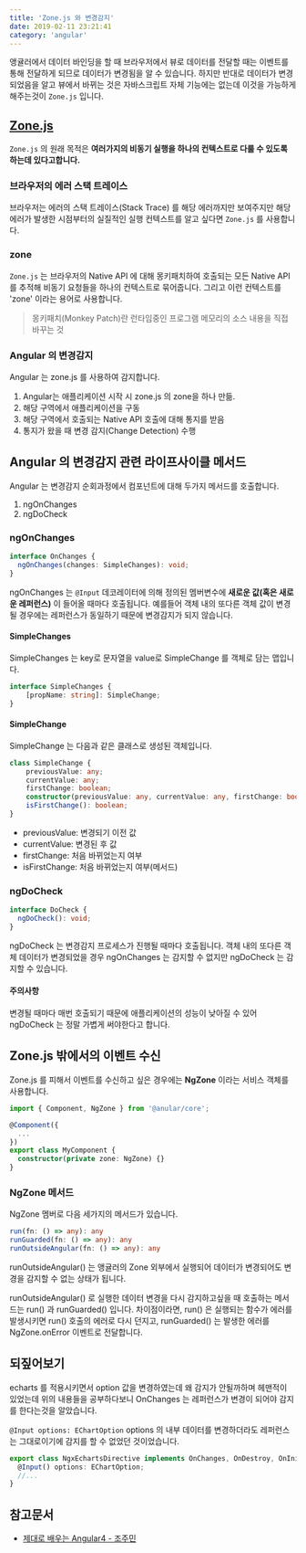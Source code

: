 ```yaml
---
title: 'Zone.js 와 변경감지'
date: 2019-02-11 23:21:41
category: 'angular'
---
```


앵귤러에서 데이터 바인딩을 할 때 브라우저에서 뷰로 데이터를 전달할 때는 이벤트를 통해 전달하게 되므로 데이터가 변경됨을 알 수 있습니다. 하지만 반대로 데이터가 변경되었음을 알고 뷰에서 바뀌는 것은 자바스크립트 자체 기능에는 없는데 이것을 가능하게 해주는것이 `Zone.js` 입니다.

## [Zone.js](https://github.com/angular/zone.js)

`Zone.js` 의 원래 목적은 **여러가지의 비동기 실행을 하나의 컨텍스트로 다룰 수 있도록 하는데 있다고합니다.**  

### 브라우저의 에러 스택 트레이스

브라우저는 에러의 스택 트레이스(Stack Trace) 를 해당 에러까지만 보여주지만 해당 에러가 발생한 시점부터의 실질적인 실행 컨텍스트를 알고 싶다면 `Zone.js` 를 사용합니다.

### zone

`Zone.js` 는 브라우저의 Native API 에 대해 몽키패치하여 호출되는 모든 Native API 를 추적해 비동기 요청들을 하나의 컨텍스트로 묶어줍니다. 그리고 이런 컨텍스트를 'zone' 이라는 용어로 사용합니다.

> 몽키패치(Monkey Patch)란 런타임중인 프로그램 메모리의 소스 내용을 직접 바꾸는 것

### Angular 의 변경감지

Angular 는 zone.js 를 사용하여 감지합니다.

1. Angular는 애플리케이션 시작 시 zone.js 의 zone을 하나 만듦.
2. 해당 구역에서 애플리케이션을 구동
3. 해당 구역에서 호출되는 Native API 호출에 대해 통지를 받음
4. 통지가 왔을 때 변경 감지(Change Detection) 수행

## Angular 의 변경감지 관련 라이프사이클 메서드

Angular 는 변경감지 순회과정에서 컴포넌트에 대해 두가지 메서드를 호출합니다.

1. ngOnChanges
2. ngDoCheck

### ngOnChanges

```ts
interface OnChanges {
  ngOnChanges(changes: SimpleChanges): void;
}
```

ngOnChanges 는 `@Input` 데코레이터에 의해 정의된 멤버변수에 **새로운 값(혹은 새로운 레퍼런스)** 이 들어올 때마다 호출됩니다. 예를들어 객체 내의 또다른 객체 값이 변경될 경우에는 레퍼런스가 동일하기 때문에 변경감지가 되지 않습니다.

#### SimpleChanges

SimpleChanges 는 key로 문자열을 value로 SimpleChange 를 객체로 담는 맵입니다.

```ts
interface SimpleChanges {
    [propName: string]: SimpleChange;
}
```

#### SimpleChange

SimpleChange 는 다음과 같은 클래스로 생성된 객체입니다.

```ts
class SimpleChange {
    previousValue: any;
    currentValue: any;
    firstChange: boolean;
    constructor(previousValue: any, currentValue: any, firstChange: boolean);
    isFirstChange(): boolean;
}
```

* previousValue: 변경되기 이전 값
* currentValue: 변경된 후 값
* firstChange: 처음 바뀌었는지 여부
* isFirstChange: 처음 바뀌었는지 여부(메서드)


### ngDoCheck
```ts
interface DoCheck {
  ngDoCheck(): void;
}
```
ngDoCheck 는 변경감지 프로세스가 진행될 때마다 호출됩니다. 객체 내의 또다른 객체 데이터가 변경되었을 경우 ngOnChanges 는 감지할 수 없지만 ngDoCheck 는 감지할 수 있습니다.

#### 주의사항
변경될 때마다 매번 호출되기 때문에 애플리케이션의 성능이 낮아질 수 있어 ngDoCheck 는 정말 가볍게 써야한다고 합니다.


## Zone.js 밖에서의 이벤트 수신

Zone.js 를 피해서 이벤트를 수신하고 싶은 경우에는 **NgZone** 이라는 서비스 객체를 사용합니다.

```ts
import { Component, NgZone } from '@anular/core';

@Component({
  ...
})
export class MyComponent {
  constructor(private zone: NgZone) {}
}
```

### NgZone 메서드
NgZone 멤버로 다음 세가지의 메서드가 있습니다.
```ts
run(fn: () => any): any
runGuarded(fn: () => any): any
runOutsideAngular(fn: () => any): any
```

runOutsideAngular() 는 앵귤러의 Zone 외부에서 실행되어 데이터가 변경되어도 변경을 감지할 수 없는 상태가 됩니다.

runOutsideAngular() 로 실행한 데이터 변경을 다시 감지하고싶을 때 호출하는 메서드는 run() 과 runGuarded() 입니다. 차이점이라면, run() 은 실행되는 함수가 에러를 발생시키면 run() 호출의 에러로 다시 던지고, runGuarded() 는 발생한 에러를 NgZone.onError 이벤트로 전달합니다.


## 되짚어보기

echarts 를 적용시키면서 option 값을 변경하였는데 왜 감지가 안될까하며 헤맨적이 있었는데 위의 내용들을 공부하다보니 OnChanges 는 레퍼런스가 변경이 되어야 감지를 한다는것을 알았습니다.

`@Input options: EChartOption` options 의 내부 데이터를 변경하더라도 레퍼런스는 그대로이기에 감지를 할 수 없었던 것이었습니다.

```ts
export class NgxEchartsDirective implements OnChanges, OnDestroy, OnInit, DoCheck, AfterViewInit {
  @Input() options: EChartOption;
  //...
}
```

## 참고문서
* [제대로 배우는 Angular4 - 조주민](http://www.yes24.com/24/goods/42497045)

